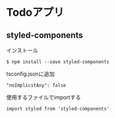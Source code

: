 # Todoアプリ

## styled-components
インストール
```
$ npm install --save styled-components
```
tsconfig.jsonに追加
```
"noImplicitAny": false
```
使用するファイルでimportする
```
import styled from 'styled-components'
```
